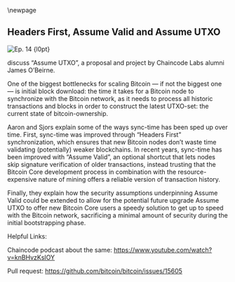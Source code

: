 \newpage
## Headers First, Assume Valid and Assume UTXO


![Ep. 14 {l0pt}](qr/ep/14.png)

 discuss “Assume UTXO”, a proposal and project by Chaincode Labs alumni James O’Beirne.

One of the biggest bottlenecks for scaling Bitcoin — if not the biggest one — is initial block download: the time it takes for a Bitcoin node to synchronize with the Bitcoin network, as it needs to process all historic transactions and blocks in order to construct the latest UTXO-set: the current state of bitcoin-ownership.

Aaron and Sjors explain some of the ways sync-time has been sped up over time. First, sync-time was improved through “Headers First” synchronization, which ensures that new Bitcoin nodes don’t waste time validating (potentially) weaker blockchains. In recent years, sync-time has been improved with “Assume Valid”, an optional shortcut that lets nodes skip signature verification of older transactions, instead trusting that the Bitcoin Core development process in combination with the resource-expensive nature of mining offers a reliable version of transaction history.

Finally, they explain how the security assumptions underpinning Assume Valid could be extended to allow for the potential future upgrade Assume UTXO to offer new Bitcoin Core users a speedy solution to get up to speed with the Bitcoin network, sacrificing a minimal amount of security during the initial bootstrapping phase.

Helpful Links:

Chaincode podcast about the same:
<https://www.youtube.com/watch?v=knBHvzKsIOY>

Pull request:
<https://github.com/bitcoin/bitcoin/issues/15605>

<!--
Aaron:
First step is, Headers First. That's how they did it, so that's how we're going to do it.

Sjors:
Right. And by first step you mean we're going to go back in time and look at some improvements on how to download the blockchain quickly and safely?

Aaron:
Yeah. That's basically the problem that we're solving here. Well, not you and me. Well, maybe you a bit, but definitely not me, but its the problem of syncing. So when you turn on your Bitcoin Core node, then the first thing your node's got to do is... Well, other than connect to the network which we discussed last week. Then the next thing is it needs to be able to communicate with the network. It needs to download the blockchain. It needs to be aware of the state of the network, basically.

Sjors:
So the most naive way to do that would be to say to other peers, just give me everything you've got. And then you get gigabytes and gigabytes and gigabytes and terabytes of blocks and headers and random stuff. And your hard disk is full and you crash. So that's not the right way to do it. So I think the initial version of Bitcoin before it was even called Bitcoin Core, it would just ask nodes for a header and then it got a header and it would ask nodes for a block and it would get that block. And it would ask for the next header and it would just sequentially get all the header, sequentially, get all the blocks.

Aaron:
One header at a time followed by the same block one at a time.

Sjors:
Yeah, I think so. I might be wrong on this, but it doesn't really matter for what we're about to explain.

Aaron:
So what the problem with that?

Sjors:
Well, the problem with that is you don't know if you're following a dead end. So I might be... We all know there's a lot of blocks out there but I could give you... When you start syncing I could give you the first block and then I could just mine the second block and the third block myself at a very low difficulty. So I could just keep the Bitcoin difficulty at one and just buying a chain with a million blocks in it. And I would give them to you one by one by one by one, and you would check it and you'd be happy and you would check it and you'd be happy. And I would send you megabyte size blocks or even bigger with all the secret stuff in it.

Aaron:
Sure. Yeah. Just to be clear, even though the difficult is low, that doesn't make it any easier for my nodes to verify the transactions?

Sjors:
Exactly.

Aaron:
It's still going to cost a lot of computational power?

Sjors:
So it's very cheap for me to generate a fake chain with very low difficulty. And I can just keep you busy for a long time. So one way to get rid of that problem is first ask for headers not the entire block, but just headers.

Aaron:
Just to be clear, this isn't really a problem in itself? Because in the end I would still, as a new node compare blockchains, and then pick the one with the most difficulty. It's just you need to verify all of the chains first before would make the pick? That's the problem here.

Sjors:
But I could turn on Amazon and give you a million chains like that. So it would be very hard for you to find the real one. So the idea then is you download the headers instead. So headers are a lot smaller. So I can give you a bunch of nonsense there, but you can quickly shop between headers and see the total difficulty in it.

Aaron:
Right. So instead of downloading and verifying all the chains and then picking the one with the most proof of work, I'm first checking out, which chain has got most proof of work. So I'm basically inverting it, right?

Sjors:
Yes, exactly.

Aaron:
And then the one with the most proof of work, that's the one I'm actually going to validate.

Sjors:
Right. Because so far you just have SPV security. So you just know which one has the most proof of work, but it could be invalid. So in that case, you start downloading one block at a time. Or in fact, because you already have all the headers, you can download lots of blocks at the same time, from different nodes in parallel. But you have to verify them in sequence. And then if you run into an invalid block, okay, then you say this header chain might have the most proof of work, but it's not valid. So I'm going to go to this second most proof of work header chain and ask for the blocks. It's mostly going to be the same maybe except the last few.

Aaron:
Yeah. You mentioned SPV security very briefly. Technically that would be possible, right? Even though Bitcoin Core doesn't do that right now. It would be possible to bootstrap your nodes get started with SPV security at first. And then only after you're done validating all of the blocks you got full security?

Sjors:
Yeah, no, you could, you could. But I don't think you would know your transaction history because you do need the blocks for that.

Aaron:
Sure. But you would still have SPV security and there was a proposal to implement something like this in Bitcoin Core a while ago.

Sjors:
Yeah, I think so this was by Jonas Schnelli, I think four or five years ago, an attempt to at least start up in SPV mode. And then I guess if you create a new address from scratch, then you know it's history. So then when the next block comes in and you see a transaction to that address, then you know that you have a balance. You can't rescan any old addresses, but you can see anything new that comes in. Because you're going to download all the real blocks after yeah. Starting at the present basically.

Aaron:
Yeah. You're at least sure that more miners think it's a valid transaction or at least they're spending hash power telling you it's a valid transaction.

Sjors:
Yes.

Aaron:
So even though you don't have full security, it's a little bit better than nothing.

Sjors:
Right. And of course it's definitely enough to receive it. And then just to assume that it's fake, but you can just sit on it for a while. But in the meantime you would be validating all the older blocks.

Aaron:
Yeah. But just to be clear, Bitcoin Core doesn't do this right now.

Sjors:
No, it doesn't.

Aaron:
Right now it's just a trick to avoid having to download all of these fake chains potentially instead only download the chain that has the most proof of work.

Sjors:
Yes.

Aaron:
That's that's what Headers First is?

Sjors:
Yeah.

Aaron:
Now next step. So there's a thing called Assume Valid.

Sjors:
That's right.

Aaron:
What is Assume Valid?

Sjors:
So Assume Valid is a block hash that is encoded in the software.

Aaron:
Just to be clear, this is actually in Bitcoin Core today?

Sjors:
Yes. Yes. It's been there for a few years. So it, it is a hash of a recent block as in recent, before the release. And a lot of the different Bitcoin Core developers and anybody else who is on Github can see what that hash is. And they can check for themselves whether that hash is real. And if you're a new user and you start a Bitcoin Core, it's going to sync all the headers, it's going to get all the blocks. And if that particular hash is in the chain, then it will not verify the signatures. So it's not a checkpoint. The hash does not have to be out there. But if it's out there, you don't verify any of the signatures up to that point. So it's a lot it faster to sync that way. Or a lot less slow, I would say.

Aaron:
Do you still download the signatures?

Sjors:
Yeah. You download everything.

Aaron:
You download everything?

Sjors:
The whole blockchain.

Aaron:
So its just a shortcut for syncing is that you do not verify the signatures up until that point?

Sjors:
Exactly.

Aaron:
So what you are doing is you're still checking the proof of work. You're still checking that miners actually produce the blocks by expending energy. And you're checking that it is the longest chain. And you're also checking all of the transactions in order to construct the UTXO set, which is the current state of balances.

Sjors:
Right. Money cannot come out of nowhere basically. So you check all that stuff, but you do not check the signatures.

Aaron:
So you're not checking that the valid owner of each coin in any part of history was actually the correct owner. For that you're trusting essentially on the miners, as well as on the developers side.

Sjors:
You're fully trusting the developers. Well, you're trusting that the developers, if they were to put in something that's not real, somebody would notice that. Because you can see this source code and it's just one line. And if that has a hash in it that doesn't exist, well, then you should be worried. And it would be quite weird even then, because it would have to be a chain with more proof of work. Otherwise you would never see it. So some evil developer would have to produce a chain with more proof of work than the real thing in order to trick some future user, but risk everybody noticing it.

Aaron:
Yes. Well that's why I mentioned also the miners. Like you still got to produce the proof of work, right?

Sjors:
Yeah, exactly.

Aaron:
So why Sjors would we trust guys like you?

Sjors:
You don't. I mean the saying is: don't trust, verify. But you're relying on that, somebody's done that. Because don't forget that you're still downloading piece of software from the internet. Which could have a line of code in there that says, just send all the Bitcoins to me. So you have to check for sneaky things by the developers in general. But that particular sneaky thing would be extremely easy to see. Because it's one place in the code base that has a hash in it and everybody can reproduce it. And if you don't like this and you don't have to like this, you start Bitcoin from scratch with dash assume valid is zero. And then it will validate all the signatures.

Aaron:
Exactly. That's just what I was about to ask. If you don't want to put this trust in developers, you can still do it yourself?

Sjors:
Yeah. But keep in mind, so you're not putting that particular piece of trust in the developers, but you still download the binary file from the internet. So you are putting trust in the developers.

Aaron:
I mean, that depends, right. You could check the source code if you really wanted to, and then...

Sjors:
Yes, you should, and then you see this hash.

Aaron:
Compile into binaries if you want to.

Sjors:
Yeah. You can do that and then you'll see this hash and you trust that part of the source code isn't sneaky. Because you can look at the source code, but there could be some really sneaky obscure C plus plus code in there that you have no idea what it's doing and it's stealing your coins.

Aaron:
You're underestimating my ability to check for very sneaky C plus plus source code].

Sjors:
Well, that's great. We need more people like you to make sure that doesn't happen.

Aaron:
I wish that was true. Okay. So this is actually in Bitcoin Core and its been in Bitcoin Core for a while.

Sjors:
Yeah, I think a couple years.

Aaron:
Yeah. And apparently everyone's comfortable enough with this.

Sjors:
I don't know.

Aaron:
Looks like it.

Sjors:
And I don't know if people use the feature. They might turn it off.

Aaron:
So now a newer idea, which is based on Assume Valid is James O'Beirne's AssumeUTXO.

Sjors:
Yes.

Aaron:
Right. So what is the difference? What is AssumeUTXO then?

Sjors:
Well here, the UTXO set, as we've said a couple times is the collection of coins that exist right now. So every time you send somebody money that creates a UTXO and it destroys the UTXO that you send from.

Aaron:
Yeah. It's the current state of balances is how I generally call it.

Sjors:
Yeah. Although, yeah...

Aaron:
Yeah. Yeah. I know. Technically, you object to the term balances.

Sjors:
Well, because balance is something you can add and subtract to, but these UTXOs are destroyed all the time. So it's like you have a bank account and the bank account is destroyed when you use it.

Aaron:
Sure.

Sjors:
But in general, the idea is that every time... The only way you can reconstruct the UTXO set. So the only way and find out which coins exist right now is to replay everything from scratch. So you have to take the first block, see which coins it creates, which coins it destroys. Then the second block, see which coins it destroys, which coins it creates, et cetera, et cetera, et cetera, et cetera. And that takes a long time and you can only do it sequentially. You have to start at the beginning. You have to go to the end. You cannot do it in parallel because you don't know if block 100 hundred thousand.

Sjors:
You don't know if it's valid because you need to know what coins existed at one block before it. So this is annoying because it takes a long ass time to sync the whole blockchain. So what AssumeUTXO does, is it takes a snapshot of this UTXO set at a certain height, maybe just before the release or a bit older. And then when your node starts, it starts from that point. So it skips... Initially skips the whole history. It starts from this snapshot and then it just checks the next block and the next block and the next block and the next block until it reaches the tip, the most recent block. So then you know exactly your balances and you can start using it. But in the meantime, in the background, it starts at the Genesis block, goes all the way to the snapshot and make sure that the snapshot is correct. And if the snapshot is not correct, it starts screaming.

Aaron:
Right. I'm assuming it still does the Headers First syncing, right? First it checks out which chain is the longest one.

Sjors:
In fact it has to, because in order to load the snapshot, it must already have the headers at that point. So it has to have the headers up until the snapshot before it can even load the snapshot.

Aaron:
Right. And then with Assume Valid, it still did all of the UTXO set constructing. It still replayed all of the transactions. It just didn't check for the signatures. It just skipped its signature validation. And now with AssumeUTXO, at least initially it skips all of it. It skips the transaction replaying as well as obviously, then also the signature checking. So just takes the UTXO set and from there on out constructs, the blockchain based on the newer blocks that have been found since then.

Sjors:
Exactly. And so you're back to where everything started. As soon as that backlog checking has been done, then you're basically at the same trust as you are now. However you could... And this gets into trade offs. Like, do you really want to check all the history? Because there are a lot of things you can know without checking history. So there's no plan right now to not check history because that's still a bit controversial.

Aaron:
Yeah. You mean check history after...

Sjors:
Before the snapshot.

Aaron:
Yes. You basically check the snapshot. Then you check what have happened since the snapshot and once you've constructed the current version of the UTXO set and the current version of the blockchain. Then you go back to block number one and start to check if your assumption of the UTXO set was actually correct.

Sjors:
That's right. And so the question is, could you eventually in the future opt out of doing that? And what are you sacrificing when you do that? And well, some things you're not sacrificing. So the nice thing is if you start at the snapshot and you create a new address and you receive coins on it and they get into a block, then you kind of know that block is valid. At least unless there's another chain out there because otherwise like a lot of miners are wasting a lot of proof of work on a chain that's not valid.

Aaron:
Sure.

Sjors:
Which could be true.

Aaron:
Which could be true. Yes. Yeah. Which is a trade off. You're trusting that miners are being honest there, you're trusting that they're not burning resources just to screw with you.

Sjors:
Not screw with you, screw with everyone. Yeah. But there could be some conspiracy where the snapshot is fake and the core developers and the miners collude and create a fake snapshot that has a couple of extra coins in it that all the miners agree that they will approve blocks with that coin in it. So you could sneak in a hard fork. That's the scary thing about it, which is why, again, you need people to check whether the snapshot is real. You can either do it yourself with this back validation or you can go in and... Or you can rely on the fact that other people are looking at the source code and see this one particular line, which if it contains something ridiculous, there's a problem. And again, the same story with the headers, that still need to match. So somebody would have to spend a whole lot of proof of work and get sneaked that fake snapshot in.

Aaron:
So this is not included in Bitcoin Core right now?

Sjors:
No, in fact, all of this is quite new. So I think the current version of Bitcoin Core has a way to create a snapshot. But there's nothing you can do with that snapshot. And then not the version that's coming out now, but the version that might come out like early next year should have a way to... Probably will have a way to load a snapshot.

Aaron:
What does load a snapshot mean?

Sjors:
So this UTXO snapshot, the set of coins is a couple gigabytes and the only way you can get it is to download it from someone. It's not included in the source code and there's no way to serve it over the peer-to-peer network yet.

Aaron:
Right. The only thing that's included in the source code would be the hash of the UTXO set? Not the UTXO set itself because it's too big.

Sjors:
Right. And so initially, maybe that UTXO set is just a torrent that people can host. It's very easy to check a torrent, because it also has a hash. Or one use case for that could be say, if you're running a BTCPay server, if you're spinning that up for the first time, it's really, really time consuming to have to download the entire blockchain. But then you probably want to skip validation of the older stuff. Because if you're running that server you're probably also running a node somewhere else. So you can still compare that, that you're actually looking at the same chain. So that could be a good use case for it. And then it's nice that the BTCPay server thing just downloads the three gigabyte file and then starts syncing from there, save you like two weeks. Because all these web servers that are incredibly slow.

Aaron:
Right. So right now, Bitcoin Core can make snapshot of a UTXO set, but it doesn't actually do anything with it?

Sjors:
Yep.

Aaron:
Then in an upcoming release it's going to be able to download UTXO set?

Sjors:
No it's going to be able to load a UTXO set that you downloaded.

Aaron:
Right.

Sjors:
Somewhere.

Aaron:
Okay. And then maybe in the future version after that, then it's going to complete the package and you might have something called Assume UTXO in Bitcoin Core.

Sjors:
One way such a future could look is the nodes. Every node that wants to would serve this snapshot. Probably not automatically because it's pretty big. It's like couple gigabytes. But any node that wants to could serve the snapshot and then there's a peer-to-peer protocol to download the snapshot automatically. And so when you start a new node, it would automatically find the snapshot, use the snapshot, sync to the tip, show you some orange blinking thing, probably. And then sync from the start to the snapshot and then show you a nice green blinking thing.

Aaron:
Is this controversial at all? The fact that there are some trade offs there, some security trade offs. Even though they're small and temporary, they're there. Do you think this is controversial at all?

Sjors:
I don't know. I mean, usually with this kind of features, first of all, it's experimental. So that means you probably need to do something to turn it on. My guess is, once it's done to the point that I just described, it's probably still going to be off the first time. And then if people start objecting to it or not, that's sort of the thing you need to see. I mean, something is controversial when people decide it's controversial.

Aaron:
Yeah. But that hasn't been decided yet then?

Sjors:
Not that I know, but there's only a handful of people who actually grasp this feature. So it might be a bit early. In the longer run something that's been an ongoing discussion for ages is the idea of committing to the UTXO set inside the blockchain itself, a UTXO commitment.

Aaron:
I've heard of that.

Sjors:
That certainly is controversial. I don't think... I don't know if anybody is opposed to it in principle, but it's certainly controversial depending on how you do it. Because what you want to prevent is sort of the scenarios we discussed before, right? The scenario where the blockchain is too big to check for everybody and then a bunch of miners and developers decide to give themselves some coins and they get away with it. Because not enough people verify the entire history. So that's a risky part of it.

Aaron:
How would that work with embedding? Sorry, it's embedding the UTXO set into the blocks?

Sjors:
You're not embedding it. You're embedding a hash into the block.

Aaron:
Sure. Yeah.

Sjors:
So every block would contain, I guess in the coinbase transaction a hash of the UTXO set or some other derived thing of the UTXO set.

Aaron:
What's the benefit of that?

Sjors:
Well then instead of relying on what's in the source code, this hash, you would rely on what's in the blockchain, this hash. That's I guess, you make it part of consensus and a block is not valid if the hash is not valid. So you would reject blocks that have an invalid hash rather than reject code that looks fishy. I think it's a different thing, but there are quite... There are very different ways that you can put stuff in a block. It could be straightforward as a hash, but it could also be something a little bit more indirect, something that if you know...

Sjors:
So if you look at the block and you see this number, you do not know the UTXO set and you can't download the UTXO set using that information. But instead you have to download... You have to process the whole blockchain from the Genesis block to make sure that that thing in the blockchain is valid. But then the question is what is use going to be? There's some tricky trade ups there. You should ask Peter Todd at some point, because he's thought about that stuff a bit more.

Aaron:
At some point I will.

Sjors:
Yeah. All right.

Aaron:
We've gone off the rails. But I think we covered everything.

Sjors:
Yeah. In general, it's one thing that people complain about when they hear about Bitcoin Core. Its like, "Oh my God, I need to download the whole blockchain." And then you get this tradeovers do you want people to just put up with that? Do you want to make it slightly less annoying?

Aaron:
Yes. At a trade off.

Sjors:
Yeah. And then the smallest possible trade off. So I think this is a very interesting project, so I'm happy to test it. That's usually what I do.

Aaron:
Good.

Sjors:
Test it. Try to break something and then complain or get up.

Aaron:
All right.
-->
